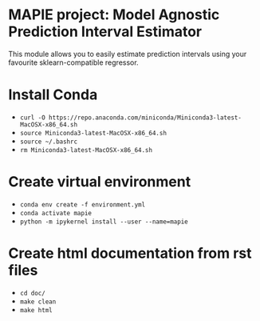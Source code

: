 # MAPIE project: Model Agnostic Prediction Interval Estimator

This module allows you to easily estimate prediction intervals 
using your favourite sklearn-compatible regressor.


# Install Conda
* `curl -O https://repo.anaconda.com/miniconda/Miniconda3-latest-MacOSX-x86_64.sh`
* `source Miniconda3-latest-MacOSX-x86_64.sh`
* `source ~/.bashrc`
* `rm Miniconda3-latest-MacOSX-x86_64.sh`

# Create virtual environment
* `conda env create -f environment.yml`
* `conda activate mapie`
* `python -m ipykernel install --user --name=mapie`

# Create html documentation from rst files
* `cd doc/`
* `make clean`
* `make html`